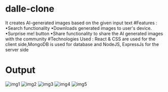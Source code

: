 # dalle-clone
It creates AI-generated images based on the given input text
#Features :
•Search functionality
•Downloads generated images to user's device.
•Surprise me! button
•Share functionality to share the AI generated images with the community
#Technologies Used :
React & CSS are used for the client side,MongoDB is used for database and NodeJS, ExpressJs for the server side
# Output
![img1](https://github.com/Chaitanyasri-27/dalle-clone/assets/140045493/c52f6c77-f1b5-4317-9dee-ebe07b74bdad)
![img2](https://github.com/Chaitanyasri-27/dalle-clone/assets/140045493/bd5ae117-97c8-491e-bc7e-964b1c4f6ed3)
![img3](https://github.com/Chaitanyasri-27/dalle-clone/assets/140045493/f0b67ab3-e8de-4985-a1e7-d32e3a7035c3)
![img4](https://github.com/Chaitanyasri-27/dalle-clone/assets/140045493/cd8cba8c-26ed-4bfd-a31e-be8ac9556280)
![img5](https://github.com/Chaitanyasri-27/dalle-clone/assets/140045493/e713316b-2003-48d4-88b7-4e8787b38dd9)
